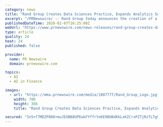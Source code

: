 ```yaml
---
category: news
title: "Rand Group Creates Data Sciences Practice, Expands Analytics Services"
excerpt: "/PRNewswire/ -- Rand Group today announces the creation of a Data Sciences Practice. The practice combines mathematics, statistics, research,"
publishedDateTime: 2020-02-07T16:25:00Z
webUrl: "https://www.prnewswire.com/news-releases/rand-group-creates-data-sciences-practice-expands-analytics-services-301001033.html"
type: article
quality: 24
heat: 24
published: false

provider:
  name: PR Newswire
  domain: prnewswire.com

topics:
  - AI
  - AI in Finance

images:
  - url: "https://mma.prnewswire.com/media/1087777/Rand_Group_Logo.jpg?p=facebook"
    width: 700
    height: 366
    title: "Rand Group Creates Data Sciences Practice, Expands Analytics Services"

secured: "In5+f7MDZP808+muJEOBB8UPEwkFYffrYoKE9BUBdKkLxKZCrxPZTjRzTLTg9SJTyvns384lDZ8bAFK9J2aJGHLKzqDJiYSMFvZdLIjC26rua7MyW4GeTZrmrLJVkeKVv7+Fw4dxaMjjlVWnNkW7iNglsUzFWMKjXBihgxJ2jONoNJKg5YqhMtuSDK0OH3J6cPN+WKs8KbzPXb4ScpU9LJPYza3qvUHZoMP+nV9aFGcdXYMqjYyP1nLnb8zRqBMp1+7RPh4iOaBVmkdSDqmy5JrWmpAR18qHvFgOp+dKvglvT/9hIUg9qqgcCtVplLGrG7/H+FjKeWBw/G6NjDfZQJYcnpdzcwEKzSKaP9MpedWy+6ZNfK1tl5wTcopZF983fcMoD77PgdJsd3MQllCORNpS2n3fB7f7nVrJZAREFs41Oi2siEzvSO0cwcyAOwfnZVsCyqGS2zzDZEG/LGrTd1O46TOPUaBE00/QkkSbIo8=;PiV34P6m6RDQEaKhVUJiYg=="
---
```


